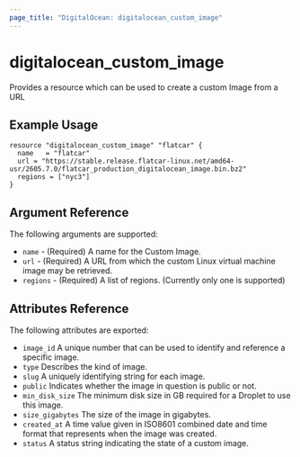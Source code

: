 ```yaml
---
page_title: "DigitalOcean: digitalocean_custom_image"
---
```


# digitalocean\_custom\_image

Provides a resource which can be used to create a custom Image from a URL

## Example Usage

```hcl
resource "digitalocean_custom_image" "flatcar" {
  name   = "flatcar"
  url = "https://stable.release.flatcar-linux.net/amd64-usr/2605.7.0/flatcar_production_digitalocean_image.bin.bz2"
  regions = ["nyc3"]
}
```

## Argument Reference

The following arguments are supported:

* `name` - (Required) A name for the Custom Image.
* `url` - (Required) A URL from which the custom Linux virtual machine image may be retrieved.
* `regions` - (Required) A list of regions. (Currently only one is supported)

## Attributes Reference

The following attributes are exported:

* `image_id` A unique number that can be used to identify and reference a specific image.
* `type` Describes the kind of image.
* `slug` A uniquely identifying string for each image.
* `public` Indicates whether the image in question is public or not.
* `min_disk_size` The minimum disk size in GB required for a Droplet to use this image.
* `size_gigabytes` The size of the image in gigabytes.
* `created_at` A time value given in ISO8601 combined date and time format that represents when the image was created.
* `status` A status string indicating the state of a custom image.
